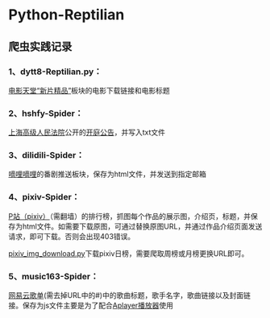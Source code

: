 # Python-Reptilian
## 爬虫实践记录


### 1、dytt8-Reptilian.py：
[电影天堂“新片精品”](http://www.dytt8.net/)板块的电影下载链接和电影标题
  
### 2、hshfy-Spider：
[上海高级人民法院](http://www.hshfy.sh.cn/shfy/gweb2017/index.html)公开的[开庭公告](http://www.hshfy.sh.cn/shfy/gweb2017/ktgg_search_content.jsp)，并写入txt文件
  
### 3、dilidili-Spider：
[嘀哩嘀哩](http://www.dilidili.wang/)的番剧推送板块，保存为html文件，并发送到指定邮箱
  
### 4、pixiv-Spider：
[P站（pixiv）](https://www.pixiv.net/)（需翻墙）的排行榜，抓图每个作品的展示图，介绍页，标题，并保存为html文件。如需要下载原图，可通过替换原图URL，并通过作品介绍页面发送请求，即可下载。否则会出现403错误。
  
[pixiv_img_download.py](https://github.com/disabilites/Python-Spider/blob/master/pixiv-Spider/pixiv_img_download.py)下载pixiv日榜，需要爬取周榜或月榜更换URL即可。
  
### 5、music163-Spider：
[网易云歌单](http://music.163.com/discover/playlist)(需去掉URL中的#)中的歌曲标题，歌手名字，歌曲链接以及封面链接。保存为js文件主要是为了配合[Aplayer播放器](https://aplayer.js.org/#/zh-Hans/ )使用
